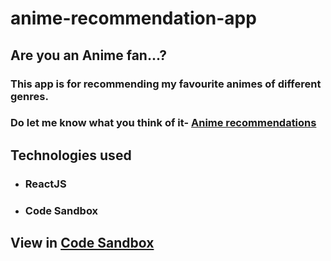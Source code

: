 # anime-recommendation-app
## Are you an Anime fan...? 
### This app is for recommending my favourite animes of different genres.
### Do let me know what you think of it- [Anime recommendations](https://f0nm2.csb.app/)

## Technologies used
* ###  ReactJS
* ###  Code Sandbox
## View in [Code Sandbox](https://github.com/puneetsingh99/anime-recommendation-app)


